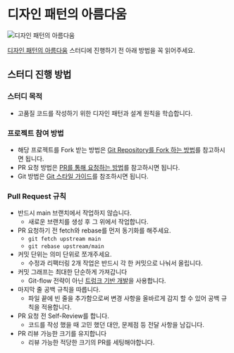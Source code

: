 # 디자인 패턴의 아름다움


![디자인 패턴의 아름다움](https://contents.kyobobook.co.kr/sih/fit-in/458x0/pdt/9791192987101.jpg)

[디자인 패턴의 아름다움](https://product.kyobobook.co.kr/detail/S000202093794) 스터디에 진행하기 전 아래 방법을 꼭 읽어주세요.

## 스터디 진행 방법
### 스터디 목적

- 고품질 코드를 작성하기 위한 디자인 패턴과 설계 원칙을 학습합니다.

### 프로젝트 참여 방법
- 해당 프로젝트를 Fork 받는 방법은 [Git Repository를 Fork 하는 방법](https://github.com/jihwooon/Five-Lines-Study/issues/1)를 참고하시면 됩니다.
- PR 요청 방법은 [PR를 통해 요청하는 방법](https://github.com/jihwooon/Five-Lines-Study/issues/2)를 참고하시면 됩니다.
- Git 방법은 [Git 스타일 가이드](https://github.com/ikaruce/git-style-guide)를 참조하시면 됩니다.

### Pull Request 규칙
- 반드시 main 브랜치에서 작업하지 않습니다.
    - 새로운 브랜치를 생성 후 그 위에서 작업합니다.
- PR 요청하기 전 fetch와 rebase를 먼저 동기화를 해주세요.
    - `git fetch upstream main`
    - `git rebase upstream/main`
- 커밋 단위는 의미 단위로 쪼개주세요.
    - 수정과 리팩터링 2개 작업은 반드시 각 한 커밋으로 나눠서 올립니다.
- 커밋 그래프는 최대한 단순하게 가져갑니다
    - Git-flow 전략이 아닌 [트렁크 기반 개발](https://www.atlassian.com/ko/continuous-delivery/continuous-integration/trunk-based-development)을 사용합니다.
- 마지막 줄 공백 규칙을 따릅니다.
    - 파일 끝에 빈 줄을 추가함으로써 변경 사항을 올바르게 감지 할 수 있어 공백 규칙을 적용합니다.
- PR 요청 전 Self-Review를 합니다.
  - 코드를 작성 했을 때 고민 했던 대안, 문제점 등 전달 사항을 남깁니다.
- PR 리뷰 가능한 크기를 유지합니다
  - 리뷰 가능한 적당한 크기의 PR를 세팅해야합니다.
